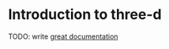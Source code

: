 # Introduction to three-d

TODO: write [great documentation](http://jacobian.org/writing/great-documentation/what-to-write/)
